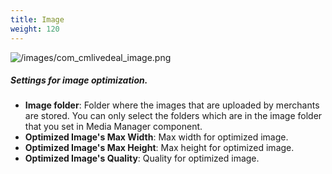 ```yaml
---
title: Image
weight: 120
---
```

![/images/com_cmlivedeal_image.png](/images/com_cmlivedeal_image.png)

##### Settings for image optimization.

* **Image folder**: Folder where the images that are uploaded by merchants are stored. You can only select the folders which are in the image folder that you set in Media Manager component.
* **Optimized Image's Max Width**: Max width for optimized image.
* **Optimized Image's Max Height**: Max height for optimized image.
* **Optimized Image's Quality**: Quality for optimized image.